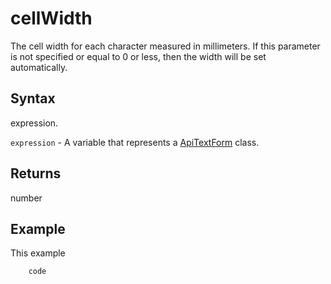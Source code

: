 # cellWidth

The cell width for each character measured in millimeters. If this parameter is not specified or equal to 0 or less, then the width will be set automatically.

## Syntax

expression.

`expression` - A variable that represents a [ApiTextForm](../ApiTextForm.md) class.

## Returns

number

## Example

This example

```javascript
	code
```